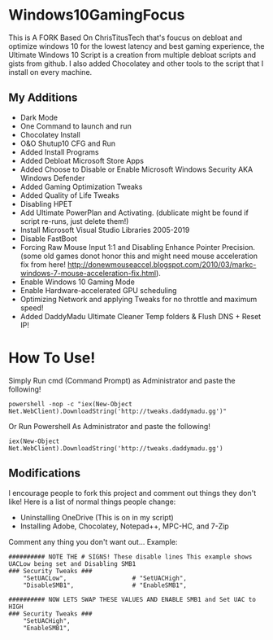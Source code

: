 # Windows10GamingFocus
This is A FORK Based On ChrisTitusTech that's foucus on debloat and optimize windows 10 for the lowest latency and best gaming experience, the Ultimate Windows 10 Script is a creation from multiple debloat scripts and gists from github. I also added Chocolatey and other tools to the script that I install on every machine.

## My Additions

- Dark Mode
- One Command to launch and run
- Chocolatey Install
- O&O Shutup10 CFG and Run
- Added Install Programs
- Added Debloat Microsoft Store Apps
- Added Choose to Disable or Enable Microsoft Windows Security AKA Windows Defender
- Added Gaming Optimization Tweaks
- Added Quality of Life Tweaks
- Disabling HPET
- Add Ultimate PowerPlan and Activating. (dublicate might be found if script re-runs, just delete them!)
- Install Microsoft Visual Studio Libraries 2005-2019
- Disable FastBoot
- Forcing Raw Mouse Input 1:1 and Disabling Enhance Pointer Precision. (some old games donot honor this and might need mouse acceleration fix from here! http://donewmouseaccel.blogspot.com/2010/03/markc-windows-7-mouse-acceleration-fix.html).
- Enable Windows 10 Gaming Mode
- Enable Hardware-accelerated GPU scheduling
- Optimizing Network and applying Tweaks for no throttle and maximum speed!
- Added DaddyMadu Ultimate Cleaner Temp folders & Flush DNS + Reset IP!

# How To Use!
Simply Run cmd (Command Prompt) as Administrator and paste the following!
```
powershell -nop -c "iex(New-Object Net.WebClient).DownloadString('http://tweaks.daddymadu.gg')"
```
Or Run Powershell As Administrator and paste the following!
```
iex(New-Object Net.WebClient).DownloadString('http://tweaks.daddymadu.gg')
```

## Modifications
I encourage people to fork this project and comment out things they don't like! Here is a list of normal things people change:
- Uninstalling OneDrive (This is on in my script)
- Installing Adobe, Chocolatey, Notepad++, MPC-HC, and 7-Zip

Comment any thing you don't want out... Example:

```
########## NOTE THE # SIGNS! These disable lines This example shows UACLow being set and Disabling SMB1
### Security Tweaks ###
	"SetUACLow",                  # "SetUACHigh",
	"DisableSMB1",                # "EnableSMB1",

########## NOW LETS SWAP THESE VALUES AND ENABLE SMB1 and Set UAC to HIGH
### Security Tweaks ###
	"SetUACHigh",
	"EnableSMB1",
```
